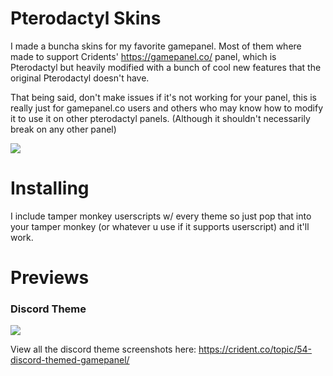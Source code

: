 # Pterodactyl Skins

I made a buncha skins for my favorite gamepanel.
Most of them where made to support Cridents' https://gamepanel.co/ panel, which is Pterodactyl but heavily modified with a bunch of cool new features that the original Pterodactyl doesn't have.

That being said, don't make issues if it's not working for your panel, this is really just for gamepanel.co users and others who may know how to modify it to use it on other pterodactyl panels. (Although it shouldn't necessarily break on any other panel)

[![](https://cdn.discordapp.com/attachments/343156271630778372/454867588720230411/stop_paying_for_slots_luna.png)](https://crident.com/)

# Installing

I include tamper monkey userscripts w/ every theme so just pop that into your tamper monkey (or whatever u use if it supports userscript) and it'll work.

# Previews

### Discord Theme
![](https://i.avasdemon.rocks/firefox_2018-06-08_22-17-37.png)

View all the discord theme screenshots here: https://crident.co/topic/54-discord-themed-gamepanel/
